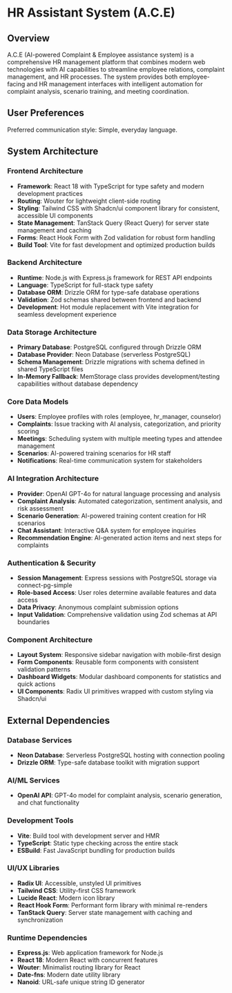# HR Assistant System (A.C.E)

## Overview

A.C.E (AI-powered Complaint & Employee assistance system) is a comprehensive HR management platform that combines modern web technologies with AI capabilities to streamline employee relations, complaint management, and HR processes. The system provides both employee-facing and HR management interfaces with intelligent automation for complaint analysis, scenario training, and meeting coordination.

## User Preferences

Preferred communication style: Simple, everyday language.

## System Architecture

### Frontend Architecture
- **Framework**: React 18 with TypeScript for type safety and modern development practices
- **Routing**: Wouter for lightweight client-side routing
- **Styling**: Tailwind CSS with Shadcn/ui component library for consistent, accessible UI components
- **State Management**: TanStack Query (React Query) for server state management and caching
- **Forms**: React Hook Form with Zod validation for robust form handling
- **Build Tool**: Vite for fast development and optimized production builds

### Backend Architecture
- **Runtime**: Node.js with Express.js framework for REST API endpoints
- **Language**: TypeScript for full-stack type safety
- **Database ORM**: Drizzle ORM for type-safe database operations
- **Validation**: Zod schemas shared between frontend and backend
- **Development**: Hot module replacement with Vite integration for seamless development experience

### Data Storage Architecture
- **Primary Database**: PostgreSQL configured through Drizzle ORM
- **Database Provider**: Neon Database (serverless PostgreSQL)
- **Schema Management**: Drizzle migrations with schema defined in shared TypeScript files
- **In-Memory Fallback**: MemStorage class provides development/testing capabilities without database dependency

### Core Data Models
- **Users**: Employee profiles with roles (employee, hr_manager, counselor)
- **Complaints**: Issue tracking with AI analysis, categorization, and priority scoring
- **Meetings**: Scheduling system with multiple meeting types and attendee management
- **Scenarios**: AI-powered training scenarios for HR staff
- **Notifications**: Real-time communication system for stakeholders

### AI Integration Architecture
- **Provider**: OpenAI GPT-4o for natural language processing and analysis
- **Complaint Analysis**: Automated categorization, sentiment analysis, and risk assessment
- **Scenario Generation**: AI-powered training content creation for HR scenarios
- **Chat Assistant**: Interactive Q&A system for employee inquiries
- **Recommendation Engine**: AI-generated action items and next steps for complaints

### Authentication & Security
- **Session Management**: Express sessions with PostgreSQL storage via connect-pg-simple
- **Role-based Access**: User roles determine available features and data access
- **Data Privacy**: Anonymous complaint submission options
- **Input Validation**: Comprehensive validation using Zod schemas at API boundaries

### Component Architecture
- **Layout System**: Responsive sidebar navigation with mobile-first design
- **Form Components**: Reusable form components with consistent validation patterns
- **Dashboard Widgets**: Modular dashboard components for statistics and quick actions
- **UI Components**: Radix UI primitives wrapped with custom styling via Shadcn/ui

## External Dependencies

### Database Services
- **Neon Database**: Serverless PostgreSQL hosting with connection pooling
- **Drizzle ORM**: Type-safe database toolkit with migration support

### AI/ML Services
- **OpenAI API**: GPT-4o model for complaint analysis, scenario generation, and chat functionality

### Development Tools
- **Vite**: Build tool with development server and HMR
- **TypeScript**: Static type checking across the entire stack
- **ESBuild**: Fast JavaScript bundling for production builds

### UI/UX Libraries
- **Radix UI**: Accessible, unstyled UI primitives
- **Tailwind CSS**: Utility-first CSS framework
- **Lucide React**: Modern icon library
- **React Hook Form**: Performant form library with minimal re-renders
- **TanStack Query**: Server state management with caching and synchronization

### Runtime Dependencies
- **Express.js**: Web application framework for Node.js
- **React 18**: Modern React with concurrent features
- **Wouter**: Minimalist routing library for React
- **Date-fns**: Modern date utility library
- **Nanoid**: URL-safe unique string ID generator